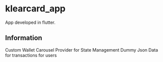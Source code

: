 # klearcard_app

App developed in flutter.

## Information

Custom Wallet Carousel
Provider for State Management
Dummy Json Data for transactions for users



